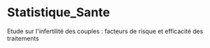 # Statistique_Sante
Etude sur l'infertilité des couples : facteurs de risque et efficacité des traitements
